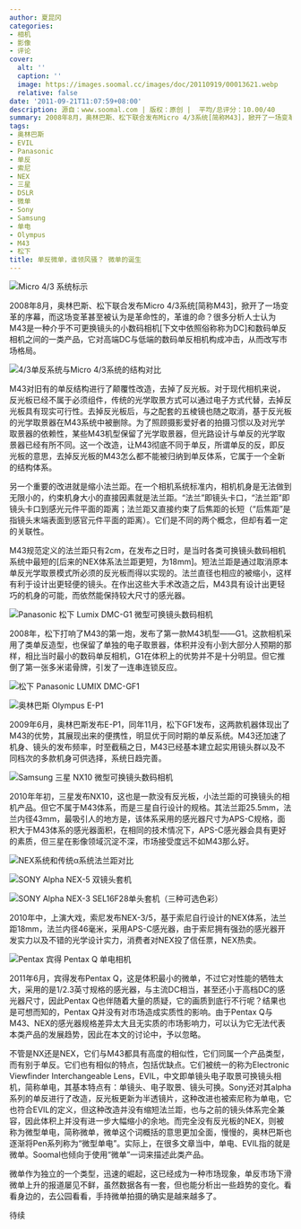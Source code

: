 ```yaml
---
author: 夏昆冈
categories:
- 相机
- 影像
- 评论
cover:
  alt: ''
  caption: ''
  image: https://images.soomal.cc/images/doc/20110919/00013621.webp
  relative: false
date: '2011-09-21T11:07:59+08:00'
description: 源自：www.soomal.com | 版权：原创 |  平均/总评分：10.00/40
summary: 2008年8月，奥林巴斯、松下联合发布Micro 4/3系统[简称M43]，掀开了一场变革的序幕的，而这场变革甚至被认为是革命性的，革谁的命？很多分析人士认为M43是一种介乎不可更换镜头的小数码相机[下文中依照俗称称为DC]和数码单反相机之间的一类产品，它对高端DC与低端的数码单反相机构成冲击，从而改写市场格局
tags:
- 奥林巴斯
- EVIL
- Panasonic
- 单反
- 索尼
- NEX
- 三星
- DSLR
- 微单
- Sony
- Samsung
- 单电
- Olympus
- M43
- 松下
title: 单反微单，谁领风骚？ 微单的诞生
---
```


![Micro 4/3 系统标示](https://images.soomal.cc/images/doc/20100107/00003597.webp)



2008年8月，奥林巴斯、松下联合发布Micro 4/3系统[简称M43]，掀开了一场变革的序幕，而这场变革甚至被认为是革命性的，革谁的命？很多分析人士认为M43是一种介乎不可更换镜头的小数码相机[下文中依照俗称称为DC]和数码单反相机之间的一类产品，它对高端DC与低端的数码单反相机构成冲击，从而改写市场格局。



![4/3单反系统与Micro 4/3系统的结构对比](https://images.soomal.cc/images/doc/20110919/00013622.webp)



M43对旧有的单反结构进行了颠覆性改造，去掉了反光板。对于现代相机来说，反光板已经不属于必须组件，传统的光学取景方式可以通过电子方式代替，去掉反光板具有现实可行性。去掉反光板后，与之配套的五棱镜也随之取消，基于反光板的光学取景器在M43系统中被删除。为了照顾摄影爱好者的拍摄习惯以及对光学取景器的依赖性，某些M43机型保留了光学取景器，但光路设计与单反的光学取景器已经有所不同。这一个改造，让M43彻底不同于单反，所谓单反的反，即反光板的意思，去掉反光板的M43怎么都不能被归纳到单反体系，它属于一个全新的结构体系。



另一个重要的改进就是缩小法兰距。在一个相机系统标准内，相机机身是无法做到无限小的，约束机身大小的直接因素就是法兰距。“法兰”即镜头卡口，“法兰距”即镜头卡口到感光元件平面的距离；法兰距又直接约束了后焦距的长短（“后焦距”是指镜头末端表面到感官元件平面的距离）。它们是不同的两个概念，但却有着一定的关联性。



M43规范定义的法兰距只有2cm，在发布之日时，是当时各类可换镜头数码相机系统中最短的[后来的NEX体系法兰距更短，为18mm]。短法兰距是通过取消原本单反光学取景模式所必须的反光板而得以实现的。法兰直径也相应的被缩小，这样有利于设计出更轻便的镜头。在作出这些大手术改造之后，M43具有设计出更轻巧的机身的可能，而依然能保持较大尺寸的感光器。



![Panasonic 松下 Lumix DMC-G1 微型可换镜头数码相机](https://images.soomal.cc/images/doc/20110919/00013621.webp)



2008年，松下打响了M43的第一炮，发布了第一款M43机型――G1。这款相机采用了类单反造型，也保留了单独的电子取景器，体积并没有小到大部分人预期的那样，相比当时最小的数码单反相机，G1在体积上的优势并不是十分明显。但它推倒了第一张多米诺骨牌，引发了一连串连锁反应。



![松下 Panasonic LUMIX DMC-GF1](https://images.soomal.cc/images/doc/20100107/00003593.webp)



![奥林巴斯 Olympus E-P1](https://images.soomal.cc/images/doc/20100107/00003586.webp)



2009年6月，奥林巴斯发布E-P1，同年11月，松下GF1发布，这两款机器体现出了M43的优势，其展现出来的便携性，明显优于同时期的单反系统。M43还加速了机身、镜头的发布频率，时至截稿之日，M43已经基本建立起实用镜头群以及不同档次的多款机身可供选择，系统日趋完善。



![Samsung 三星 NX10 微型可换镜头数码相机](https://images.soomal.cc/images/doc/20110919/00013623.webp)



2010年年初，三星发布NX10，这也是一款没有反光板，小法兰距的可换镜头的相机产品。但它不属于M43体系，而是三星自行设计的规格。其法兰距25.5mm，法兰内径43mm，最吸引人的地方是，该体系采用的感光器尺寸为APS-C规格，面积大于M43体系的感光器面积，在相同的技术情况下，APS-C感光器会具有更好的素质，但三星在影像领域沉淀不深，市场接受度远不如M43那么好。



![NEX系统和传统α系统法兰距对比](https://images.soomal.cc/images/doc/20110122/00009174.webp)



![SONY Alpha NEX-5 双镜头套机](https://images.soomal.cc/images/doc/20100511/00005412.webp)



![SONY Alpha NEX-3 SEL16F28单头套机（三种可选色彩）](https://images.soomal.cc/images/doc/20100511/00005413.webp)



2010年中，上演大戏，索尼发布NEX-3/5，基于索尼自行设计的NEX体系，法兰距18mm，法兰内径46毫米，采用APS-C感光器，由于索尼拥有强劲的感光器开发实力以及不错的光学设计实力，消费者对NEX投了信任票，NEX热卖。



![Pentax 宾得 Pentax Q 单电相机](https://images.soomal.cc/images/doc/20110623/00011573.webp)



2011年6月，宾得发布Pentax Q，这是体积最小的微单，不过它对性能的牺牲太大，采用的是1/2.3英寸规格的感光器，与主流DC相当，甚至还小于高档DC的感光器尺寸，因此Pentax Q也伴随着大量的质疑，它的画质到底行不行呢？结果也是可想而知的，Pentax Q并没有对市场造成实质性的影响。由于Pentax Q与M43、NEX的感光器规格差异太大且无实质的市场影响力，可以认为它无法代表本类产品的发展趋势，因此在本文的讨论中，予以忽略。



不管是NX还是NEX，它们与M43都具有高度的相似性，它们同属一个产品类型，而有别于单反。它们也有相似的特点，包括优缺点。它们被统一的称为Electronic Viewfinder Interchangeable Lens，EVIL，中文即单镜头电子取景可换镜头相机，简称单电，其基本特点有：单镜头、电子取景、镜头可换。Sony还对其alpha系列的单反进行了改造，反光板更新为半透镜片，这种改进也被索尼称为单电，它也符合EVIL的定义，但这种改造并没有缩短法兰距，也与之前的镜头体系完全兼容，因此体积上并没有进一步大幅缩小的余地。而完全没有反光板的NEX，则被称为微型单电，简称微单，微单这个词概括的意思更加全面，慢慢的，奥林巴斯也逐渐将Pen系列称为“微型单电”。实际上，在很多文章当中，单电、EVIL指的就是微单。Soomal也倾向于使用“微单”一词来描述此类产品。



微单作为独立的一个类型，迅速的崛起，这已经成为一种市场现象，单反市场下滑微单上升的报道屡见不鲜，虽然数据各有一套，但也能分析出一些趋势的变化。看看身边的，去公园看看，手持微单拍摄的确实是越来越多了。



待续